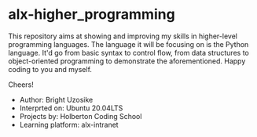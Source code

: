 # alx-higher_programming

This repository aims at showing and improving my skills in higher-level programming languages. The language it will be focusing on is the Python language. It'd go from basic syntax to control flow, from data structures to object-oriented programming to demonstrate the aforementioned. Happy coding to you and myself.

Cheers!

- Author: Bright Uzosike
- Interprted on: Ubuntu 20.04LTS
- Projects by: Holberton Coding School
- Learning platform: alx-intranet
